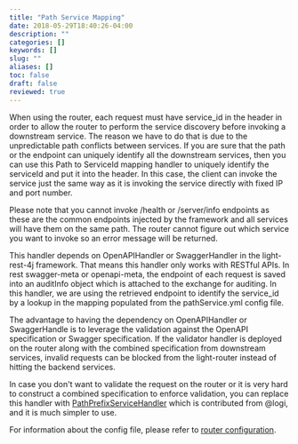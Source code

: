 ```yaml
---
title: "Path Service Mapping"
date: 2018-05-29T18:40:26-04:00
description: ""
categories: []
keywords: []
slug: ""
aliases: []
toc: false
draft: false
reviewed: true
---
```


When using the router, each request must have service_id in the header in order to allow the router to perform the service discovery before invoking a downstream service. The reason we have to do that is due to the unpredictable path conflicts between services. If you are sure that the path or the endpoint can uniquely identify all the downstream services, then you can use this Path to ServiceId mapping handler to uniquely identify the serviceId and put it into the header. In this case, the client can invoke the service just the same way as it is invoking the service directly with fixed IP and port number.

Please note that you cannot invoke /health or /server/info endpoints as these are the common endpoints injected by the framework and all services will have them on the same path. The router cannot figure out which service you want to invoke so an error message will be returned.

This handler depends on OpenAPIHandler or SwaggerHandler in the light-rest-4j framework. That means this handler only works with RESTful APIs. In rest swagger-meta or openapi-meta, the endpoint of each request is saved into an auditInfo object which is attached to the exchange for auditing. In this handler, we are using the retrieved endpoint to identify the service_id by a lookup in the mapping populated from the pathService.yml config file. 

The advantage to having the dependency on OpenAPIHandler or SwaggerHandle is to leverage the validation against the OpenAPI specification or Swagger specification. If the validator handler is deployed on the router along with the combined specification from downstream services, invalid requests can be blocked from the light-router instead of hitting the backend services. 

In case you don't want to validate the request on the router or it is very hard to construct a combined specification to enforce validation, you can replace this handler with [PathPrefixServiceHandler][] which is contributed from @logi, and it is much simpler to use. 

For information about the config file, please refer to [router configuration][].

[router configuration]: /service/router/configuration/
[PathPrefixServiceHandler]: /service/router/path-prefix-service/
